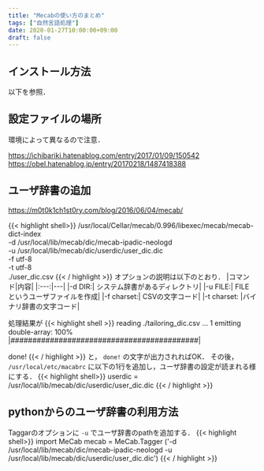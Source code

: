 ```yaml
---
title: "Mecabの使い方のまとめ"
tags: ["自然言語処理"]
date: 2020-01-27T10:00:00+09:00
draft: false
---
```


## インストール方法
以下を参照．

## 設定ファイルの場所
環境によって異なるので注意．

https://ichibariki.hatenablog.com/entry/2017/01/09/150542
https://obel.hatenablog.jp/entry/20170218/1487418388

## ユーザ辞書の追加
https://m0t0k1ch1st0ry.com/blog/2016/06/04/mecab/


{{< highlight shell>}}
/usr/local/Cellar/mecab/0.996/libexec/mecab/mecab-dict-index \
-d /usr/local/lib/mecab/dic/mecab-ipadic-neologd \
-u /usr/local/lib/mecab/dic/userdic/user_dic.dic \
-f utf-8 \
-t utf-8 \
./user_dic.csv
{{< / highlight >}}
オプションの説明は以下のとおり．
|コマンド|内容|
|:---:|---|
|-d DIR:| システム辞書があるディレクトリ|
|-u FILE:| FILE というユーザファイルを作成|
|-f charset:| CSVの文字コード|
|-t charset: |バイナリ辞書の文字コード|

処理結果が
{{< highlight shell >}}
reading ./tailoring_dic.csv ... 1
emitting double-array: 100% |###########################################| 

done!
{{< / highlight >}}
と， `done!` の文字が出力されればOK．
その後， `/usr/local/etc/macabrc` に以下の1行を追加し，ユーザ辞書の設定が読まれる様にする．
{{< highlight shell>}}
userdic = /usr/local/lib/mecab/dic/userdic/user_dic.dic 
{{< / highlight >}}


## pythonからのユーザ辞書の利用方法
Taggarのオプションに `-u` でユーザ辞書のpathを追加する．
{{< highlight shell>}}
import MeCab
mecab = MeCab.Tagger ('-d /usr/local/lib/mecab/dic/mecab-ipadic-neologd -u /usr/local/lib/mecab/dic/userdic/user_dic.dic')
{{< / highlight >}}

